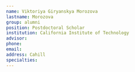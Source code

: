 ```yaml
---
name: Viktoriya Giryanskya Morozova
lastname: Morozova
group: alumni
position: Postdoctoral Scholar
institution: California Institute of Technology
advisor:
phone:
email:
address: Cahill
specialties:
---
```


